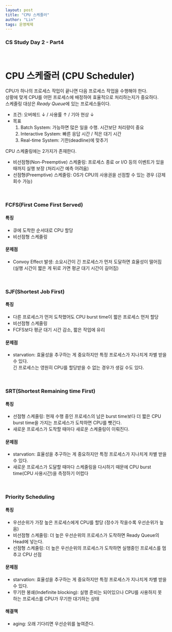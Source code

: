 ```yaml
---
layout: post
title: "CPU 스케줄러"
author: "Lin"
tags: 운영체제
---
```

### CS Study Day 2 - Part4

<br>

# CPU 스케줄러 (CPU Scheduler)
CPU가 하나의 프로세스 작업이 끝나면 다음 프로세스 작업을 수행해야 한다. <br>
상황에 맞게 CPU를 어떤 프로세스에 배정하여 효율적으로 처리하는지가 중요하다. <br>
스케줄링 대상은 *Ready Queue*에 있는 프로세스들이다.
- 조건: 오버헤드 ↓ / 사용률 ↑ / 기아 현상 ↓
- 목표
    1. Batch System: 가능하면 많은 일을 수행. 시간보단 처리량이 중요
    2. Interactive System: 빠른 응답 시간 / 적은 대기 시간 
    3. Real-time System: 기한(deadline)에 맞추기
    
CPU 스케줄링에는 2가지가 존재한다.
- 비선점형(Non-Preemptive) 스케줄링: 프로세스 종료 or I/O 등의 이벤트가 있을 때까지 실행 보장 (처리시간 예측 어려움)
- 선점형(Preemptive) 스케줄링: OS가 CPU의 사용권을 선점할 수 있는 경우 (강제 회수 가능)

<br>

### FCFS(First Come First Served)
#### 특징
- 큐에 도착한 순서대로 CPU 할당 
- 비선점형 스케줄링

#### 문제점
- Convoy Effect 발생: 소요시간이 긴 프로세스가 먼저 도달하면 효율성이 떨어짐 <br>
(실행 시간이 짧은 게 뒤로 가면 평균 대기 시간이 길어짐)

<br>

### SJF(Shortest Job First)
#### 특징
- 다른 프로세스가 먼저 도착했어도 CPU burst time이 짧은 프로세스 먼저 할당
- 비선점형 스케줄링
- FCFS보다 평균 대기 시간 감소, 짧은 작업에 유리

#### 문제점
- starvation: 효율성을 추구하는 게 중요하지만 특정 프로세스가 지나치게 차별 받을 수 있다. <br>
긴 프로세스는 영원히 CPU를 할당받을 수 없는 경우가 생길 수도 있다.

<br>

### SRT(Shortest Remaining time First)
#### 특징
- 선점형 스케줄링: 현재 수행 중인 프로세스의 남은 burst time보다 더 짧은 CPU burst time을 가지는 프로세스가 도착하면 CPU를 뺏긴다.
- 새로운 프로세스가 도착할 때마다 새로운 스케줄링이 이뤄진다.

#### 문제점
- starvation: 효율성을 추구하는 게 중요하지만 특정 프로세스가 지나치게 차별 받을 수 있다. <br>
- 새로운 프로세스가 도달할 때마다 스케줄링을 다시하기 때문에 CPU burst time(CPU 사용시간)을 측정하기 어렵다 

<br>

### Priority Scheduling
#### 특징
- 우선순위가 가장 높은 프로세스에게 CPU를 할당 (정수가 작을수록 우선순위가 높음)
- 비선점형 스케줄링: 더 높은 우선순위의 프로세스가 도착하면 Ready Queue의 Head에 넣는다.
- 선점형 스케줄링: 더 높은 우선순위의 프로세스가 도착하면 실행중인 프로세스를 멈추고 CPU 선점 

#### 문제점
- starvation: 효율성을 추구하는 게 중요하지만 특정 프로세스가 지나치게 차별 받을 수 있다. 
- 무기한 봉쇄(Indefinite blocking): 실행 준비는 되어있으나 CPU를 사용하지 못 하는 프로세스를 CPU가 무기한 대기하는 상태 

#### 해결책
- aging: 오래 기다리면 우선순위를 높여준다. 